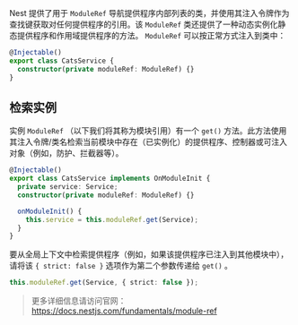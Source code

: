 Nest 提供了用于 `ModuleRef` 导航提供程序内部列表的类，并使用其注入令牌作为查找键获取对任何提供程序的引用。该 `ModuleRef` 类还提供了一种动态实例化静态提供程序和作用域提供程序的方法。 `ModuleRef` 可以按正常方式注入到类中：

```typescript
@Injectable()
export class CatsService {
  constructor(private moduleRef: ModuleRef) {}
}
```



## 检索实例

实例 `ModuleRef` （以下我们将其称为模块引用）有一个 `get()` 方法。此方法使用其注入令牌/类名检索当前模块中存在（已实例化）的提供程序、控制器或可注入对象（例如，防护、拦截器等）。

```typescript
@Injectable()
export class CatsService implements OnModuleInit {
  private service: Service;
  constructor(private moduleRef: ModuleRef) {}

  onModuleInit() {
    this.service = this.moduleRef.get(Service);
  }
}
```

要从全局上下文中检索提供程序（例如，如果该提供程序已注入到其他模块中），请将该 `{ strict: false }` 选项作为第二个参数传递给 `get()` 。

```typescript
this.moduleRef.get(Service, { strict: false });
```



> 更多详细信息请访问官网：https://docs.nestjs.com/fundamentals/module-ref